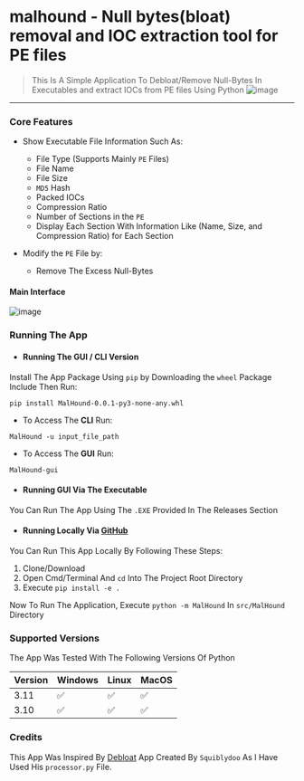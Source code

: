 # malhound - Null bytes(bloat) removal and IOC extraction tool for PE files

> This Is A Simple Application To Debloat/Remove Null-Bytes In Executables and extract IOCs from PE files Using
> Python
![image](https://github.com/biggiraffe13/malhound/assets/117535720/e108b249-be92-4213-ae8c-5bd8346e318b)

---

### Core Features

* Show Executable File Information Such As:
    * File Type (Supports Mainly `PE` Files)
    * File Name
    * File Size
    * `MD5` Hash
    * Packed IOCs
    * Compression Ratio
    * Number of Sections in the `PE`
    * Display Each Section With Information Like (Name, Size, and Compression Ratio) for Each Section

* Modify the `PE` File by:
    * Remove The Excess Null-Bytes

#### Main Interface
![image](https://github.com/biggiraffe13/malhound/assets/117535720/c83c55dd-8a0f-42a0-b4b2-fd687ff681b8)


### Running The App

* #### Running The GUI / CLI Version

Install The App Package Using `pip` by Downloading the `wheel` Package Include Then Run:

```commandline
pip install MalHound-0.0.1-py3-none-any.whl
```

* To Access The **CLI** Run:

```commandline
MalHound -u input_file_path
```

* To Access The **GUI** Run:

```commandline
MalHound-gui
```

* #### Running GUI Via The Executable

You Can Run The App Using The `.EXE` Provided In The Releases Section

* #### Running Locally Via [GitHub](https://github.com/biggiraffe13/malhound)

You Can Run This App Locally By Following These Steps:

1. Clone/Download 
2. Open Cmd/Terminal And `cd` Into The Project Root Directory
3. Execute ```pip install -e .```

Now To Run The Application, Execute ```python -m MalHound``` In `src/MalHound` Directory

### Supported Versions

The App Was Tested With The Following Versions Of Python

| Version | Windows            | Linux              | MacOS              |
|---------|--------------------|--------------------|--------------------|
| 3.11    | :white_check_mark: | :white_check_mark: | :white_check_mark: |
| 3.10    | :white_check_mark: | :white_check_mark: | :white_check_mark: |

### Credits

This App Was Inspired By [Debloat](https://github.com/Squiblydoo/debloat) App Created By `Squiblydoo` As I Have Used
His `processor.py` File.
